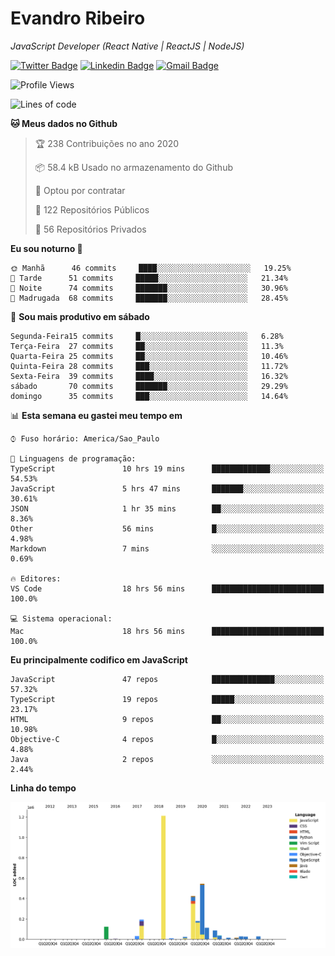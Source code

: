 # Evandro **Ribeiro**

*JavaScript Developer (React Native | ReactJS | NodeJS)*

[![Twitter Badge](https://img.shields.io/badge/-@ribeiroevandro-201B2D?style=flat-square&labelColor=201B2D&logo=twitter&logoColor=white&link=https://twitter.com/ribeiroevandro)](https://twitter.com/ribeiroevandro) 
[![Linkedin Badge](https://img.shields.io/badge/-Evandro%20Ribeiro-201B2D?style=flat-square&logo=Linkedin&logoColor=white&link=https://www.linkedin.com/in/ribeiroevandro)](https://www.linkedin.com/in/ribeiroevandro) 
[![Gmail Badge](https://img.shields.io/badge/-oi@ribeiroevandro.com.br-201B2D?style=flat-square&logo=Gmail&logoColor=white&link=mailto:oi@ribeiroevandro.com.br)](mailto:oi@ribeiroevandro.com.br)


<!--START_SECTION:waka-->
![Profile Views](http://img.shields.io/badge/Visualizac%C3%B5es%20do%20perfil-9-blue)

![Lines of code](https://img.shields.io/badge/Desde%20o%20Hello%20World%20eu%20escrevi-11.7%20million%20linhas%20de%20c%C3%B3digo-blue)

**🐱 Meus dados no Github** 

> 🏆 238 Contribuições no ano 2020
 > 
> 📦 58.4 kB Usado no armazenamento do Github 
 > 
> 💼 Optou por contratar
 > 
> 📜 122 Repositórios Públicos
 > 
> 🔑 56 Repositórios Privados 

**Eu sou noturno 🦉** 

```text
🌞 Manhã      46 commits     ████░░░░░░░░░░░░░░░░░░░░░   19.25% 
🌆 Tarde      51 commits     █████░░░░░░░░░░░░░░░░░░░░   21.34% 
🌃 Noite      74 commits     ███████░░░░░░░░░░░░░░░░░░   30.96% 
🌙 Madrugada  68 commits     ███████░░░░░░░░░░░░░░░░░░   28.45%

```
📅 **Sou mais produtivo em sábado** 

```text
Segunda-Feira15 commits     █░░░░░░░░░░░░░░░░░░░░░░░░   6.28% 
Terça-Feira  27 commits     ██░░░░░░░░░░░░░░░░░░░░░░░   11.3% 
Quarta-Feira 25 commits     ██░░░░░░░░░░░░░░░░░░░░░░░   10.46% 
Quinta-Feira 28 commits     ███░░░░░░░░░░░░░░░░░░░░░░   11.72% 
Sexta-Feira  39 commits     ████░░░░░░░░░░░░░░░░░░░░░   16.32% 
sábado       70 commits     ███████░░░░░░░░░░░░░░░░░░   29.29% 
domingo      35 commits     ███░░░░░░░░░░░░░░░░░░░░░░   14.64%

```


📊 **Esta semana eu gastei meu tempo em** 

```text
⌚︎ Fuso horário: America/Sao_Paulo

💬 Linguagens de programação: 
TypeScript               10 hrs 19 mins      █████████████░░░░░░░░░░░░   54.53% 
JavaScript               5 hrs 47 mins       ███████░░░░░░░░░░░░░░░░░░   30.61% 
JSON                     1 hr 35 mins        ██░░░░░░░░░░░░░░░░░░░░░░░   8.36% 
Other                    56 mins             █░░░░░░░░░░░░░░░░░░░░░░░░   4.98% 
Markdown                 7 mins              ░░░░░░░░░░░░░░░░░░░░░░░░░   0.69%

🔥 Editores: 
VS Code                  18 hrs 56 mins      █████████████████████████   100.0%

💻 Sistema operacional: 
Mac                      18 hrs 56 mins      █████████████████████████   100.0%

```

**Eu principalmente codifico em JavaScript** 

```text
JavaScript               47 repos            ██████████████░░░░░░░░░░░   57.32% 
TypeScript               19 repos            █████░░░░░░░░░░░░░░░░░░░░   23.17% 
HTML                     9 repos             ██░░░░░░░░░░░░░░░░░░░░░░░   10.98% 
Objective-C              4 repos             █░░░░░░░░░░░░░░░░░░░░░░░░   4.88% 
Java                     2 repos             ░░░░░░░░░░░░░░░░░░░░░░░░░   2.44%

```


**Linha do tempo**

![Chart not found](https://github.com/ribeiroevandro/ribeiroevandro/blob/master/charts/bar_graph.png) 


<!--END_SECTION:waka-->
